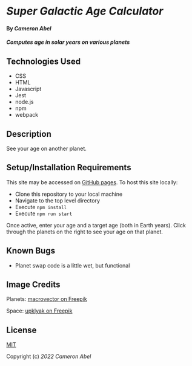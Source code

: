 # _Super Galactic Age Calculator_

#### By _**Cameron Abel**_

#### _Computes age in solar years on various planets_

## Technologies Used

- CSS
- HTML
- Javascript
- Jest
- node.js
- npm
- webpack

## Description

See your age on another planet.

## Setup/Installation Requirements

This site may be accessed on [GitHub pages](https://cameronabel.github.io/galactic-age-calculator/). To host this site locally:

- Clone this repository to your local machine
- Navigate to the top level directory
- Execute `npm install`
- Execute `npm run start`

Once active, enter your age and a target age (both in Earth years). Click through the planets on the right to see your age on that planet.

## Known Bugs

- Planet swap code is a little wet, but functional

## Image Credits

Planets: [macrovector on Freepik](https://www.freepik.com/free-vector/universe-cosmic-celestial-bodies-mars-venus-planets-sun-educational-aid-poster-black-background_4005075.htm#query=planets&position=3&from_view=search&track=sph)

Space: [upklyak on Freepik](https://www.freepik.com/free-vector/abstract-space-galaxy-view-with-blue-pink-cloud_34736053.htm)

## License

[MIT](https://opensource.org/licenses/MIT)

Copyright (c) _2022_ _Cameron Abel_
